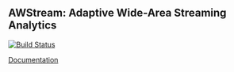AWStream: Adaptive Wide-Area Streaming Analytics
---

[![Build Status](https://travis-ci.com/awstream/awstream.svg?branch=master)](https://travis-ci.com/awstream/awstream)

[Documentation](https://awstream.github.io/awstream/)
